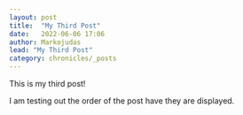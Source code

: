 ```yaml
---
layout: post
title:  "My Third Post"
date:   2022-06-06 17:06
author: Markojudas
lead: "My Third Post"
category: chronicles/_posts
---
```


This is my third post!

I am testing out the order of the post have they are displayed.

